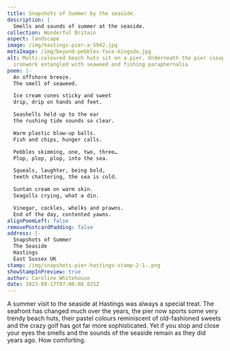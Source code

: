 ```yaml
---
title: Snapshots of Summer by the seaside.
description: |
  Smells and sounds of summer at the seaside.
collection: Wonderful Britain
aspect: landscape
image: /img/hastings-pier-a-5942.jpg
metaImage: /img/beyond-pebbles-face-kingsdo.jpg
alt: Multi-coloured beach huts sit on a pier. Underneath the pier issupporting
  ironwork entangled with seaweed and fishing paraphernalia
poem: |-
  An offshore breeze.
  The smell of seaweed.

  Ice cream cones sticky and sweet
  drip, drip on hands and feet.

  Seashells held up to the ear
  the rushing tide sounds so clear.

  Warm plastic blow-up balls.
  Fish and chips, hunger calls.

  Pebbles skimming, one, two, three…
  Plop, plop, plop, into the sea.

  Squeals, laughter, being bold,
  teeth chattering, the sea is cold.

  Suntan cream on warm skin. 
  Seagulls crying, what a din.

  Vinegar, cockles, whelks and prawns.
  End of the day, contented yawns.
alignPoemLeft: false
removePostcardPadding: false
address: |-
  Snapshots of Summer
  The Seaside
  Hastings
  East Sussex UK
stamp: /img/snapshots-pier-hastings-stamp-2-1-.png
showStampInPreview: true
author: Caroline Whitehouse
date: 2023-09-17T07:00:08.825Z
---
```

A summer visit to the seaside at Hastings was always a special treat. The seafront has changed much over the years, the pier now sports some very trendy beach huts, their pastel colours reminiscent of old-fashioned sweets and the crazy golf has got far more sophisticated. Yet if you stop and close your eyes the smells and the sounds of the seaside remain as they did years ago. How comforting.